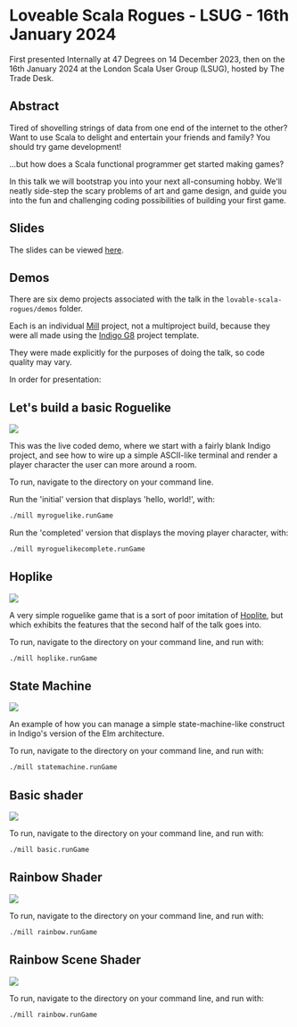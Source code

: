 # Loveable Scala Rogues - LSUG - 16th January 2024

First presented Internally at 47 Degrees on 14 December 2023, then on the 16th January 2024 at the London Scala User Group (LSUG), hosted by The Trade Desk.

## Abstract

Tired of shovelling strings of data from one end of the internet to the other?
Want to use Scala to delight and entertain your friends and family?
You should try game development!

...but how does a Scala functional programmer get started making games?

In this talk we will bootstrap you into your next all-consuming hobby. We'll neatly side-step the scary problems of art and game design, and guide you into the fun and challenging coding possibilities of building your first game.

## Slides

The slides can be viewed [here]("https://purplekingdomgames.github.io/talks/lovable-scala-rogues/").

## Demos

There are six demo projects associated with the talk in the `lovable-scala-rogues/demos` folder.

Each is an individual [Mill](https://mill-build.com/mill/Intro_to_Mill.html) project, not a multiproject build, because they were all made using the [Indigo G8](https://github.com/PurpleKingdomGames/indigo.g8) project template.

They were made explicitly for the purposes of doing the talk, so code quality may vary.

In order for presentation:

## Let's build a basic Roguelike

![]("../docs/lovable-scala-rogues/images/demo.png")

This was the live coded demo, where we start with a fairly blank Indigo project, and see how to wire up a simple ASCII-like terminal and render a player character the user can more around a room.

To run, navigate to the directory on your command line.

Run the 'initial' version that displays 'hello, world!', with:

```bash
./mill myroguelike.runGame
```

Run the 'completed' version that displays the moving player character, with:

```bash
./mill myroguelikecomplete.runGame
```

## Hoplike

![]("../docs/lovable-scala-rogues/images/lighting_added.png")

A very simple roguelike game that is a sort of poor imitation of [Hoplite](http://www.magmafortress.com/p/hoplite.html), but which exhibits the features that the second half of the talk goes into.

To run, navigate to the directory on your command line, and run with:

```bash
./mill hoplike.runGame
```

## State Machine

![]("../docs/lovable-scala-rogues/images/trafficlights.png")

An example of how you can manage a simple state-machine-like construct in Indigo's version of the Elm architecture.

To run, navigate to the directory on your command line, and run with:

```bash
./mill statemachine.runGame
```

## Basic shader

![]("../docs/lovable-scala-rogues/images/basic-shader.png")



To run, navigate to the directory on your command line, and run with:

```bash
./mill basic.runGame
```

## Rainbow Shader

![]("../docs/lovable-scala-rogues/images/rainbow.png")

To run, navigate to the directory on your command line, and run with:

```bash
./mill rainbow.runGame
```

## Rainbow Scene Shader

![]("../docs/lovable-scala-rogues/images/pretty2.png")

To run, navigate to the directory on your command line, and run with:

```bash
./mill rainbow.runGame
```
